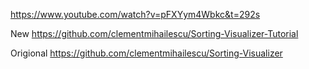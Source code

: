 https://www.youtube.com/watch?v=pFXYym4Wbkc&t=292s

New
https://github.com/clementmihailescu/Sorting-Visualizer-Tutorial

Origional 
https://github.com/clementmihailescu/Sorting-Visualizer